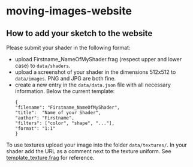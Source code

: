 # moving-images-website

## How to add your sketch to the website

Please submit your shader in the following format: 
* upload Firstname_NameOfMyShader.frag (respect upper and lower case) to `data/shaders`.
* upload a screenshot of your shader in the dimensions 512x512 to `data/images`. PNG and JPG are both fine.
* create a new entry in the `data/data.json` file with all necessary information. Below the current template:
  ```
  {
  "filename": "Firstname_NameOfMyShader",
  "title":  "Name of your Shader",
  "author": "Firstname",
  "filters": ["color", "shape", "..."],
  "format": "1:1"
  }
  ```
To use textures upload your image into the folder `data/textures/`. In your shader add the URL as a comment next to the texture uniform. See [template_texture.frag](https://github.com/marisanest/moving-images-website/blob/108672c1e7638b19cbbb1f1baf713abc56f5b82d/shaders/template_texture.frag#L8) for reference.
